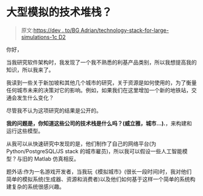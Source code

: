# 大型模拟的技术堆栈？

> 原文:[https://dev . to/BG Adrian/technology-stack-for-large-simulations-1c D2](https://dev.to/bgadrian/technology-stack-for-large-simulations-1cd2)

你好，

当我研究软件架构时，我发现了一个我不熟悉的利基产品类别，所以我想提高我的知识，所以我来了。

我读到一些关于新加坡和其他几个城市的研究，关于资源是如何使用的，为了衡量任何城市未来的决策对它的影响。例如，如果我们在这里增加一个新的地铁站，交通会发生什么变化？

尽管我不认为这项研究的结果是公开的。

**我的问题是，你知道这些公司的技术栈是什么吗？(威立雅，城市...).**，来构建和运行这些模型。

从我可以从快速研究中发现的是，他们制作了自己的网络平台(为 Python/PostgreSQL/JS stack 的城市雇员)，所以我可以假设一些人工智能模型？与旧的 Matlab 仿真相反。

题外话:作为一名游戏开发者，当我玩《模拟城市》(很长一段时间)时，我对他们简单的模拟系统(生成器、资源和消费者)以及他们如何基于这样一个简单的系统构建复杂的系统很感兴趣。